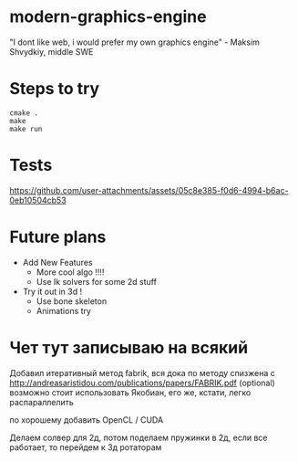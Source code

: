 # modern-graphics-engine

"I dont like web, i would prefer my own graphics engine" - Maksim Shvydkiy, middle SWE 

# Steps to try 

```
cmake .
make 
make run
```

# Tests

https://github.com/user-attachments/assets/05c8e385-f0d6-4994-b6ac-0eb10504cb53

# Future plans 

- Add New Features
  - More cool algo !!!!
  - Use Ik solvers for some 2d stuff
- Try it out in 3d ! 
  - Use bone skeleton
  - Animations try 



# Чет тут записываю на всякий 

Добавил итеративный метод fabrik, вся дока по методу спизжена с http://andreasaristidou.com/publications/papers/FABRIK.pdf
(optional) возможно стоит использовать Якобиан, его же, кстати, легко распараллелить


по хорошему добавить OpenCL / CUDA 

Делаем солвер для 2д, потом поделаем пружинки в 2д, если все работает, то перейдем к 3д ротаторам 


